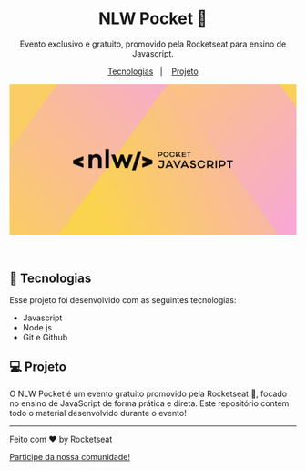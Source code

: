 <h1 align="center">NLW Pocket 🚀</h1>

<p align="center">
Evento exclusivo e gratuito, promovido pela Rocketseat para ensino de Javascript.
</p>

<p align="center">
  <a href="#-tecnologias">Tecnologias</a>&nbsp;&nbsp;&nbsp;|&nbsp;&nbsp;&nbsp;
  <a href="#-projeto">Projeto</a>
</p>

<p align="center">
  <img alt="Capa nlwPocket" src=".github/preview.png">
</p>

<br>

## 🚀 Tecnologias

Esse projeto foi desenvolvido com as seguintes tecnologias:

- Javascript
- Node.js
- Git e Github

## 💻 Projeto

O NLW Pocket é um evento gratuito promovido pela Rocketseat 🚀, focado no ensino de JavaScript de forma prática e direta. Este repositório contém todo o material desenvolvido durante o evento!

---

Feito com ♥ by Rocketseat

[Participe da nossa comunidade!](https://discord.gg/rocketseat)
